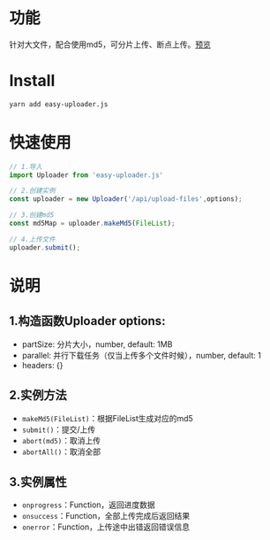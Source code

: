 # 功能
针对大文件，配合使用md5，可分片上传、断点上传。[预览](https://easy-uploader.now.sh/)

# Install
``` bash
yarn add easy-uploader.js
```

# 快速使用
``` js
// 1.导入
import Uploader from 'easy-uploader.js'

// 2.创建实例
const uploader = new Uploader('/api/upload-files',options);

// 3.创建md5
const md5Map = uploader.makeMd5(FileList);

// 4.上传文件
uploader.submit();
```

# 说明
## 1.构造函数Uploader options:
- partSize: 分片大小，number, default: 1MB
- parallel: 并行下载任务（仅当上传多个文件时候），number, default: 1
- headers: {}

## 2.实例方法
- `makeMd5(FileList)`：根据FileList生成对应的md5
- `submit()`：提交/上传
- `abort(md5)`：取消上传
- `abortAll()`：取消全部

## 3.实例属性
- `onprogress`：Function，返回进度数据
- `onsuccess`：Function，全部上传完成后返回结果
- `onerror`：Function，上传途中出错返回错误信息
